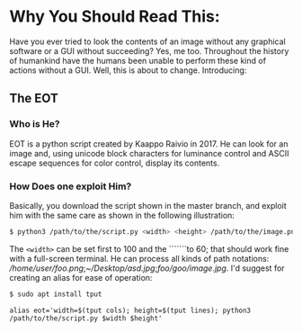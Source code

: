 # Why You Should Read This:
Have you ever tried to look the contents of an image without any graphical software or a GUI without succeeding? Yes, me too. Throughout the history of humankind have the humans been unable to perform these kind of actions without a GUI. Well, this is about to change.
Introducing: 
## The EOT
### Who is He?
EOT is a python script created by Kaappo Raivio in 2017. He can look for an image and, using unicode block characters for luminance control and ASCII escape sequences for color control, display its contents.
### How Does one exploit Him?
Basically, you download the script shown in the master branch, and exploit him with the same care as shown in the following illustration:
```bash
$ python3 /path/to/the/script.py <width> <height> /path/to/the/image.png
```
The ```<width>``` can be set first to 100 and the ```<height>````to 60; that should work fine with a full-screen terminal. He can process all kinds of path notations: _/home/user/foo.png_;_~/Desktop/asd.jpg_;_foo/goo/image.jpg_.
I'd suggest for creating an alias for ease of operation:
```bash
$ sudo apt install tput
```
```
alias eot='width=$(tput cols); height=$(tput lines); python3 /path/to/the/script.py $width $height'
```
